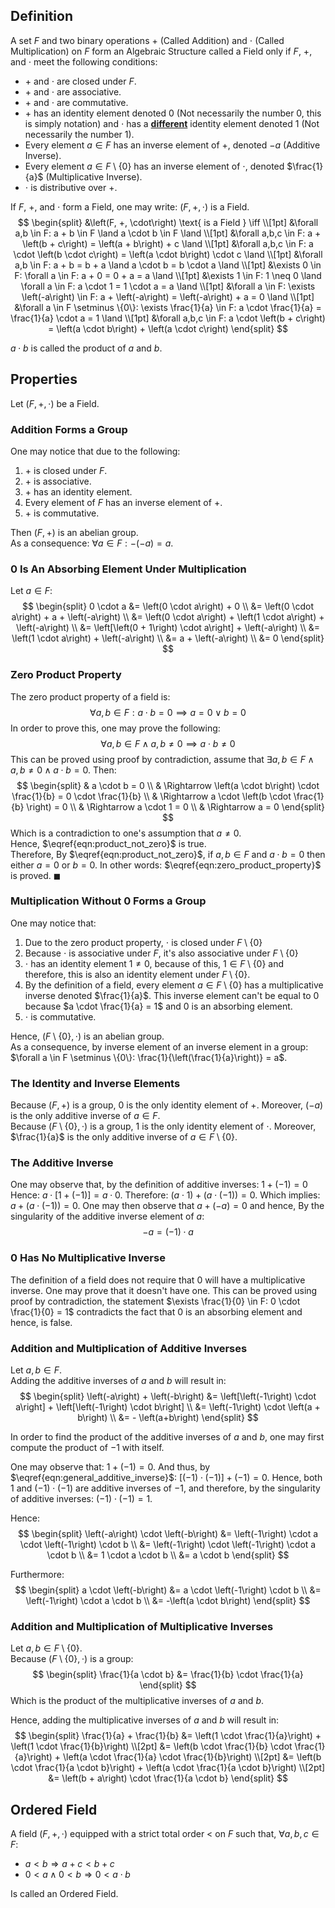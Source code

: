 ## Definition
A set $F$ and two binary operations $+$ (Called Addition) and $\cdot$ (Called Multiplication) on $F$ form an Algebraic Structure called a Field only if $F$, $+$, and $\cdot$ meet the following conditions:
* $+$ and $\cdot$ are closed under $F$.
* $+$ and $\cdot$ are associative.
* $+$ and $\cdot$ are commutative.
* $+$ has an identity element denoted $0$ (Not necessarily the number 0, this is simply notation) and $\cdot$ has a <b><u>different</u></b> identity element denoted $1$ (Not necessarily the number 1).
* Every element $a \in F$ has an inverse element of $+$, denoted $-a$ (Additive Inverse).
* Every element $a \in F \setminus \{0\}$ has an inverse element of $\cdot$, denoted $\frac{1}{a}$ (Multiplicative Inverse).
* $\cdot$ is distributive over $+$.

If $F$, $+$, and $\cdot$ form a Field, one may write:
$\left(F, +, \cdot\right)$ is a Field.
$$
\begin{split}
	&\left(F, +, \cdot\right) \text{ is a Field } \iff \\[1pt]
	&\forall a,b \in F: a + b \in F \land a \cdot b \in F \land \\[1pt]
	&\forall a,b,c \in F: a + \left(b + c\right) = \left(a + b\right) + c \land \\[1pt]
	&\forall a,b,c \in F: a \cdot \left(b \cdot c\right) = \left(a \cdot b\right) \cdot c \land \\[1pt]
	&\forall a,b \in F: a + b = b + a \land a \cdot b = b \cdot a \land \\[1pt]
	&\exists 0 \in F: \forall a \in F: a + 0 = 0 + a = a \land \\[1pt]
	&\exists 1 \in F: 1 \neq 0 \land \forall a \in F: a \cdot 1 = 1 \cdot a = a \land \\[1pt]
	&\forall a \in F: \exists \left(-a\right) \in F: a + \left(-a\right) = \left(-a\right) + a = 0 \land \\[1pt]
	&\forall a \in F \setminus \{0\}: \exists \frac{1}{a} \in F: a \cdot \frac{1}{a} = \frac{1}{a} \cdot a = 1 \land \\[1pt]
	&\forall a,b,c \in F: a \cdot \left(b + c\right) = \left(a \cdot b\right) + \left(a \cdot c\right)
\end{split}
$$


$a \cdot b$ is called the product of $a$ and $b$.

## Properties
Let $\left(F, +, \cdot\right)$ be a Field.

### Addition Forms a Group

One may notice that due to the following:
1. $+$ is closed under $F$.
2. $+$ is associative.
3. $+$ has an identity element.
4. Every element of $F$ has an inverse element of $+$.
5. $+$ is commutative.

Then $\left(F, +\right)$ is an abelian group.
<br/>
As a consequence: $\forall a \in F: -\left(-a\right) = a$.

### 0 Is An Absorbing Element Under Multiplication
Let $a \in F$:
$$
\begin{split}
	0 \cdot a &= \left(0 \cdot a\right) + 0 \\
	&= \left(0 \cdot a\right) + a + \left(-a\right) \\
	&= \left(0 \cdot a\right) + \left(1 \cdot a\right) + \left(-a\right) \\
	&= \left[\left(0 + 1\right) \cdot a\right] + \left(-a\right) \\
	&= \left(1 \cdot a\right) + \left(-a\right) \\
	&= a + \left(-a\right) \\
	&= 0
\end{split}
$$

### Zero Product Property

The zero product property of a field is:
$$
\label{eqn:zero_product_property}
\forall a, b \in F: a \cdot b = 0 \implies a = 0 \lor b = 0
$$
In order to prove this, one may prove the following:
$$
\label{eqn:product_not_zero}
\forall a, b \in F \land a,b \neq 0 \implies a \cdot b \neq 0
$$
This can be proved using proof by contradiction, assume that $\exists a,b \in F \land a,b \neq 0 \land a \cdot b = 0$.
Then:
$$
\begin{split}
	& a \cdot b = 0 \\
	& \Rightarrow \left(a \cdot b\right) \cdot \frac{1}{b} = 0 \cdot \frac{1}{b} \\
	& \Rightarrow a \cdot \left(b \cdot \frac{1}{b} \right) = 0 \\
	& \Rightarrow a \cdot 1 = 0 \\
	& \Rightarrow a = 0
\end{split}
$$
Which is a contradiction to one's assumption that $a \neq 0$.<br/>
Hence, $\eqref{eqn:product_not_zero}$ is true.<br/>
Therefore, By $\eqref{eqn:product_not_zero}$, if $a, b \in F$ and $a \cdot b = 0$ then either $a = 0$ or $b = 0$.
In other words: $\eqref{eqn:zero_product_property}$ is proved. $\blacksquare$

### Multiplication Without 0 Forms a Group

One may notice that:
1. Due to the zero product property, $\cdot$ is closed under $F \setminus \{0\}$
2. Because $\cdot$ is associative under $F$, it's also associative under $F \setminus \{0\}$
3. $\cdot$ has an identity element $1 \neq 0$, because of this, $1 \in F \setminus \{0\}$ and therefore, this is also an identity element under $F \setminus \{0\}$.
4. By the definition of a field, every element $a \in F \setminus \{0\}$ has a multiplicative inverse denoted $\frac{1}{a}$. This inverse element can't be equal to $0$ because $a \cdot \frac{1}{a} = 1$ and $0$ is an absorbing element.
5. $\cdot$ is commutative.

Hence, $\left(F \setminus \{0\}, \cdot\right)$ is an abelian group.
<br/>
As a consequence, by inverse element of an inverse element in a group: $\forall a \in F \setminus \{0\}: \frac{1}{\left(\frac{1}{a}\right)} = a$.

### The Identity and Inverse Elements

Because $\left(F, +\right)$ is a group, $0$ is the only identity element of $+$.
Moreover, $\left(-a\right)$ is the only
additive inverse of $a \in F$.
<br/>
Because $\left(F \setminus \{0\},\cdot \right)$ is a group, $1$ is the only identity element of $\cdot$.
Moreover, $\frac{1}{a}$ is the only
additive inverse of $a \in F \setminus \{0\}$.

### The Additive Inverse

One may observe that, by the definition of additive inverses: $1 + \left(-1\right) = 0$
Hence: $a \cdot \left[1 + \left(-1\right)\right] = a \cdot 0$.
Therefore: $\left(a \cdot 1\right) + \left(a \cdot \left(-1\right)\right) = 0$.
Which implies: $a + \left(a \cdot \left(-1\right)\right) = 0$.
One may then observe that $a + \left(-a\right) = 0$
and hence, By the singularity of the additive inverse element of $a$:
$$
\label{eqn:general_additive_inverse}
-a = \left(-1\right) \cdot a
$$


### 0 Has No Multiplicative Inverse

The definition of a field does not require that $0$ will have a multiplicative inverse. One may prove that it doesn't have one.
This can be proved using proof by contradiction, the statement $\exists \frac{1}{0} \in F: 0 \cdot \frac{1}{0} = 1$ contradicts the fact that $0$ is an absorbing element and hence, is false.

### Addition and Multiplication of Additive Inverses
Let $a, b \in F$.<br/>
Adding the additive inverses of $a$ and $b$ will result in:
$$
\begin{split}
	\left(-a\right) + \left(-b\right) &= \left[\left(-1\right) \cdot a\right] + \left[\left(-1\right) \cdot b\right] \\
	&= \left(-1\right) \cdot \left(a + b\right) \\
	&= - \left(a+b\right)
\end{split}
$$


In order to find the product of the additive inverses of $a$ and $b$, one may first compute the product of $-1$ with itself.

One may observe that: $1 + \left(-1\right) = 0$.
And thus, by $\eqref{eqn:general_additive_inverse}$: $\left[\left(-1\right) \cdot \left(-1\right)\right] + \left(-1\right) = 0$.
Hence, both $1$ and $\left(-1\right) \cdot \left(-1\right)$ are additive inverses of $-1$, and therefore, by the singularity of additive inverses: $\left(-1\right) \cdot \left(-1\right) = 1$.

Hence:
$$
\begin{split}
	\left(-a\right) \cdot \left(-b\right) &= \left(-1\right) \cdot a \cdot \left(-1\right) \cdot b \\
	&= \left(-1\right) \cdot \left(-1\right) \cdot a \cdot b \\
	&= 1 \cdot a \cdot b \\
	&= a \cdot b
\end{split}
$$


Furthermore:
$$
\begin{split}
	a \cdot \left(-b\right) &= a \cdot \left(-1\right) \cdot b \\
	&= \left(-1\right) \cdot a \cdot b \\
	&= -\left(a \cdot b\right)
\end{split}
$$

### Addition and Multiplication of Multiplicative Inverses
Let $a, b \in F \setminus \{0\}$.<br/>
Because $\left(F \setminus \{0\}, \cdot\right)$ is a group:
$$
\begin{split}
	\frac{1}{a \cdot b} &= \frac{1}{b} \cdot \frac{1}{a}
\end{split}
$$
Which is the product of the multiplicative inverses of $a$ and $b$.

Hence, adding the multiplicative inverses of $a$ and $b$ will result in:
$$
\begin{split}
	\frac{1}{a} + \frac{1}{b} &= \left(1 \cdot \frac{1}{a}\right) + \left(1 \cdot \frac{1}{b}\right) \\[2pt]
	&= \left(b \cdot \frac{1}{b} \cdot \frac{1}{a}\right) + \left(a \cdot \frac{1}{a} \cdot \frac{1}{b}\right) \\[2pt]
	&= \left(b \cdot \frac{1}{a \cdot b}\right) + \left(a \cdot \frac{1}{a \cdot b}\right) \\[2pt]
	&= \left(b + a\right) \cdot \frac{1}{a \cdot b}
\end{split}
$$


## Ordered Field
A field $\left(F, +, \cdot\right)$ equipped with a strict total order $<$ on $F$ such that, $\forall a,b,c \in F$:
* $a < b \Rightarrow a + c < b + c$
* $0 < a \land 0 < b \Rightarrow 0 < a \cdot b$

Is called an Ordered Field.